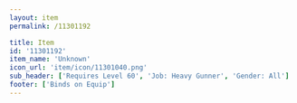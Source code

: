 ```yaml
---
layout: item
permalink: /11301192

title: Item
id: '11301192'
item_name: 'Unknown'
icon_url: 'item/icon/11301040.png'
sub_header: ['Requires Level 60', 'Job: Heavy Gunner', 'Gender: All']
footer: ['Binds on Equip']
---
```

